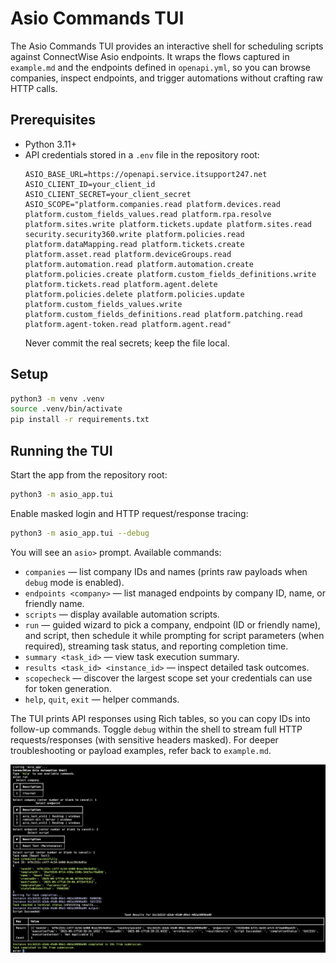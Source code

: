# Asio Commands TUI

The Asio Commands TUI provides an interactive shell for scheduling scripts against ConnectWise Asio endpoints. It wraps the flows captured in `example.md` and the endpoints defined in `openapi.yml`, so you can browse companies, inspect endpoints, and trigger automations without crafting raw HTTP calls.

## Prerequisites
- Python 3.11+
- API credentials stored in a `.env` file in the repository root:
  ```env
  ASIO_BASE_URL=https://openapi.service.itsupport247.net
  ASIO_CLIENT_ID=your_client_id
  ASIO_CLIENT_SECRET=your_client_secret
  ASIO_SCOPE="platform.companies.read platform.devices.read platform.custom_fields_values.read platform.rpa.resolve platform.sites.write platform.tickets.update platform.sites.read security.security360.write platform.policies.read platform.dataMapping.read platform.tickets.create platform.asset.read platform.deviceGroups.read platform.automation.read platform.automation.create platform.policies.create platform.custom_fields_definitions.write platform.tickets.read platform.agent.delete platform.policies.delete platform.policies.update platform.custom_fields_values.write platform.custom_fields_definitions.read platform.patching.read platform.agent-token.read platform.agent.read"
  ```
  Never commit the real secrets; keep the file local.

## Setup
```bash
python3 -m venv .venv
source .venv/bin/activate
pip install -r requirements.txt
```

## Running the TUI
Start the app from the repository root:
```bash
python3 -m asio_app.tui
```
Enable masked login and HTTP request/response tracing:
```bash
python3 -m asio_app.tui --debug
```
You will see an `asio>` prompt. Available commands:
- `companies` — list company IDs and names (prints raw payloads when `debug` mode is enabled).
- `endpoints <company>` — list managed endpoints by company ID, name, or friendly name.
- `scripts` — display available automation scripts.
- `run` — guided wizard to pick a company, endpoint (ID or friendly name), and script, then schedule it while prompting for script parameters (when required), streaming task status, and reporting completion time.
- `summary <task_id>` — view task execution summary.
- `results <task_id> <instance_id>` — inspect detailed task outcomes.
- `scopecheck` — discover the largest scope set your credentials can use for token generation.
- `help`, `quit`, `exit` — helper commands.

The TUI prints API responses using Rich tables, so you can copy IDs into follow-up commands. Toggle `debug` within the shell to stream full HTTP requests/responses (with sensitive headers masked). For deeper troubleshooting or payload examples, refer back to `example.md`.

![Asio Commands TUI screenshot](./asio-tui-screenshot.png)
